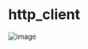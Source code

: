 # http_client

![image](https://user-images.githubusercontent.com/76408631/114944170-c767b680-9e4f-11eb-8af4-3d9e8b566078.png)

